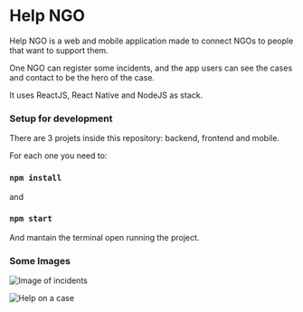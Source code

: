 # Help NGO

Help NGO is a web and mobile application made to connect NGOs to people that want to support them.

One NGO can register some incidents, and the app users can see the cases and contact to be the hero of the case.

It uses ReactJS, React Native and NodeJS as stack.

### Setup for development

There are 3 projets inside this repository: backend, frontend and mobile.

For each one you need to:

### `npm install` 

and

### `npm start`

And mantain the terminal open running the project.


### Some Images

![Image of incidents](https://github.com/uiansol/help-ngo/blob/master/imgs/screen1.png)

![Help on a case](https://github.com/uiansol/help-ngo/blob/master/imgs/screen2.png)